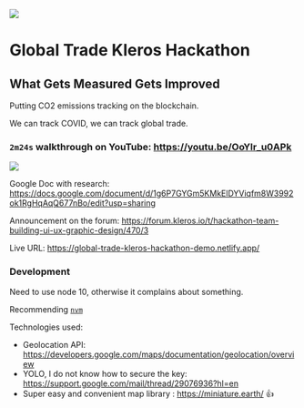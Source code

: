
![](https://raw.githubusercontent.com/genesisdotre/globaltrade/hackathon/cover-image.png)

# Global Trade Kleros Hackathon

## What Gets Measured Gets Improved 

Putting CO2 emissions tracking on the blockchain.

We can track COVID, we can track global trade.

### `2m24s` walkthrough on YouTube: https://youtu.be/OoYlr_u0APk

![](https://raw.githubusercontent.com/genesisdotre/globaltrade/hackathon/animation.gif)

Google Doc with research: https://docs.google.com/document/d/1g6P7GYGm5KMkElDYViqfm8W3992ok1RgHqAqQ677nBo/edit?usp=sharing

Announcement on the forum: https://forum.kleros.io/t/hackathon-team-building-ui-ux-graphic-design/470/3

Live URL: https://global-trade-kleros-hackathon-demo.netlify.app/

### Development

Need to use node 10, otherwise it complains about something.

Recommending [`nvm`](https://github.com/nvm-sh/nvm)

Technologies used:
* Geolocation API: https://developers.google.com/maps/documentation/geolocation/overview
* YOLO, I do not know how to secure the key: https://support.google.com/mail/thread/29076936?hl=en
* Super easy and convenient map library : https://miniature.earth/ 👍
